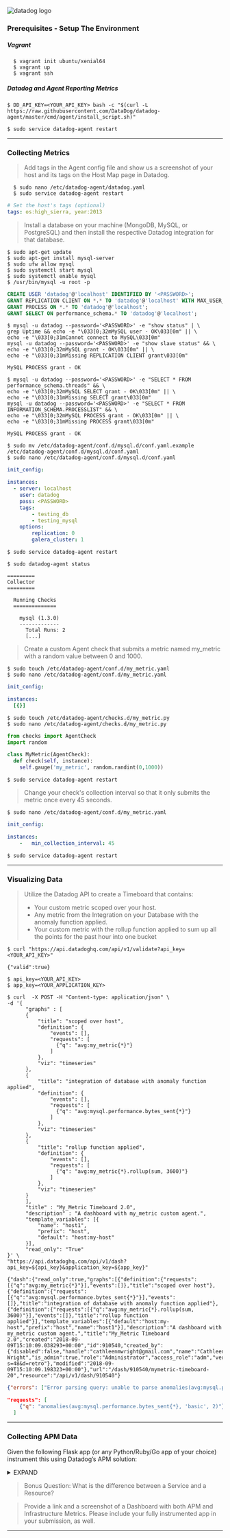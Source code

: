 ![datadog logo](https://i.imgur.com/4a0vj3W.png)

### Prerequisites - Setup The Environment

##### Vagrant

```shell
  $ vagrant init ubuntu/xenial64
  $ vagrant up
  $ vagrant ssh
```

##### Datadog and Agent Reporting Metrics

```shell
$ DD_API_KEY=<YOUR_API_KEY> bash -c "$(curl -L https://raw.githubusercontent.com/DataDog/datadog-agent/master/cmd/agent/install_script.sh)"

$ sudo service datadog-agent restart
```

<hr>

### Collecting Metrics

> Add tags in the Agent config file and show us a screenshot of your host and its tags on the Host Map page in Datadog.

```shell
  $ sudo nano /etc/datadog-agent/datadog.yaml
  $ sudo service datadog-agent restart
```

```yaml
# Set the host's tags (optional)
tags: os:high_sierra, year:2013
```

> Install a database on your machine (MongoDB, MySQL, or PostgreSQL) and then install the respective Datadog integration for that database.

```shell
$ sudo apt-get update
$ sudo apt-get install mysql-server
$ sudo ufw allow mysql
$ sudo systemctl start mysql
$ sudo systemctl enable mysql
$ /usr/bin/mysql -u root -p
```
```sql
CREATE USER 'datadog'@'localhost' IDENTIFIED BY '<PASSWORD>';
GRANT REPLICATION CLIENT ON *.* TO 'datadog'@'localhost' WITH MAX_USER_CONNECTIONS 5;
GRANT PROCESS ON *.* TO 'datadog'@'localhost';
GRANT SELECT ON performance_schema.* TO 'datadog'@'localhost';
```

```shell
$ mysql -u datadog --password='<PASSWORD>' -e "show status" | \
grep Uptime && echo -e "\033[0;32mMySQL user - OK\033[0m" || \
echo -e "\033[0;31mCannot connect to MySQL\033[0m"
mysql -u datadog --password='<PASSWORD>' -e "show slave status" && \
echo -e "\033[0;32mMySQL grant - OK\033[0m" || \
echo -e "\033[0;31mMissing REPLICATION CLIENT grant\033[0m"

MySQL PROCESS grant - OK

$ mysql -u datadog --password='<PASSWORD>' -e "SELECT * FROM performance_schema.threads" && \
echo -e "\033[0;32mMySQL SELECT grant - OK\033[0m" || \
echo -e "\033[0;31mMissing SELECT grant\033[0m"
mysql -u datadog --password='<PASSWORD>' -e "SELECT * FROM INFORMATION_SCHEMA.PROCESSLIST" && \
echo -e "\033[0;32mMySQL PROCESS grant - OK\033[0m" || \
echo -e "\033[0;31mMissing PROCESS grant\033[0m"

MySQL PROCESS grant - OK

$ sudo mv /etc/datadog-agent/conf.d/mysql.d/conf.yaml.example /etc/datadog-agent/conf.d/mysql.d/conf.yaml
$ sudo nano /etc/datadog-agent/conf.d/mysql.d/conf.yaml
```

```yaml
init_config:

instances:
  - server: localhost
    user: datadog
    pass: <PASSWORD>
    tags:
        - testing_db
        - testing_mysql
    options:
        replication: 0
        galera_cluster: 1
```

```shell
$ sudo service datadog-agent restart

$ sudo datadog-agent status

=========
Collector
=========

  Running Checks
  ==============

    mysql (1.3.0)
    -------------
      Total Runs: 2
      [...]
```

> Create a custom Agent check that submits a metric named my_metric with a random value between 0 and 1000.

```shell
$ sudo touch /etc/datadog-agent/conf.d/my_metric.yaml
$ sudo nano /etc/datadog-agent/conf.d/my_metric.yaml
```

```yaml
init_config:

instances:
  [{}]
```

```shell
$ sudo touch /etc/datadog-agent/checks.d/my_metric.py
$ sudo nano /etc/datadog-agent/checks.d/my_metric.py
```

```python
from checks import AgentCheck
import random

class MyMetric(AgentCheck):
  def check(self, instance):
    self.gauge('my_metric', random.randint(0,1000))
```

```shell
$ sudo service datadog-agent restart
```

> Change your check's collection interval so that it only submits the metric once every 45 seconds.

```shell
$ sudo nano /etc/datadog-agent/conf.d/my_metric.yaml
```

```yaml
init_config:

instances:
    -   min_collection_interval: 45
```

```shell
$ sudo service datadog-agent restart
```

<hr>

### Visualizing Data

> Utilize the Datadog API to create a Timeboard that contains:
> - Your custom metric scoped over your host.
> - Any metric from the Integration on your Database with the anomaly function applied.
> - Your custom metric with the rollup function applied to sum up all the points for the past hour into one bucket

```shell
$ curl "https://api.datadoghq.com/api/v1/validate?api_key=<YOUR_API_KEY>"

{"valid":true}

$ api_key=<YOUR_API_KEY>
$ app_key=<YOUR_APPLICATION_KEY>

$ curl  -X POST -H "Content-type: application/json" \
-d '{
      "graphs" : [
      {
          "title": "scoped over host",
          "definition": {
              "events": [],
              "requests": [
                {"q": "avg:my_metric{*}"}
              ]
          },
          "viz": "timeseries"
      },
      {
          "title": "integration of database with anomaly function applied",
          "definition": {
              "events": [],
              "requests": [
                {"q": "avg:mysql.performance.bytes_sent{*}"}
              ]
          },
          "viz": "timeseries"
      },
      {
          "title": "rollup function applied",
          "definition": {
              "events": [],
              "requests": [
                {"q": "avg:my_metric{*}.rollup(sum, 3600)"}
              ]
          },
          "viz": "timeseries"
      }
      ],
      "title" : "My_Metric Timeboard 2.0",
      "description" : "A dashboard with my_metric custom agent.",
      "template_variables": [{
          "name": "host1",
          "prefix": "host",
          "default": "host:my-host"
      }],
      "read_only": "True"
}' \
"https://api.datadoghq.com/api/v1/dash?api_key=${api_key}&application_key=${app_key}"

{"dash":{"read_only":true,"graphs":[{"definition":{"requests":[{"q":"avg:my_metric{*}"}],"events":[]},"title":"scoped over host"},{"definition":{"requests":[{"q":"avg:mysql.performance.bytes_sent{*}"}],"events":[]},"title":"integration of database with anomaly function applied"},{"definition":{"requests":[{"q":"avg:my_metric{*}.rollup(sum, 3600)"}],"events":[]},"title":"rollup function applied"}],"template_variables":[{"default":"host:my-host","prefix":"host","name":"host1"}],"description":"A dashboard with my_metric custom agent.","title":"My_Metric Timeboard 2.0","created":"2018-09-09T15:10:09.038293+00:00","id":910540,"created_by":{"disabled":false,"handle":"cathleenmwright@gmail.com","name":"Cathleen Wright","is_admin":true,"role":"Administrator","access_role":"adm","verified":true,"email":"cathleenmwright@gmail.com","icon":"https://secure.gravatar.com/avatar/127e2966bc2d20469f81fdf522092c56?s=48&d=retro"},"modified":"2018-09-09T15:10:09.198323+00:00"},"url":"/dash/910540/mymetric-timeboard-20","resource":"/api/v1/dash/910540"}
```

```json
{"errors": ["Error parsing query: unable to parse anomalies(avg:mysql.performance.bytes_sent{*}, basic, 2): Rule 'scope_expr' didn't match at ', 2)' (line 1, column 53)."]}

"requests": [
    {"q": "anomalies(avg:mysql.performance.bytes_sent{*}, 'basic', 2)"}
  ]
```

<hr>

### Collecting APM Data

Given the following Flask app (or any Python/Ruby/Go app of your choice) instrument this using Datadog’s APM solution:

<details><summary>EXPAND</summary>
<p>

```python
from flask import Flask
import logging
import sys

# Have flask use stdout as the logger
main_logger = logging.getLogger()
main_logger.setLevel(logging.DEBUG)
c = logging.StreamHandler(sys.stdout)
formatter = logging.Formatter('%(asctime)s - %(name)s - %(levelname)s - %(message)s')
c.setFormatter(formatter)
main_logger.addHandler(c)

app = Flask(__name__)

@app.route('/')
def api_entry():
    return 'Entrypoint to the Application'

@app.route('/api/apm')
def apm_endpoint():
    return 'Getting APM Started'

@app.route('/api/trace')
def trace_endpoint():
    return 'Posting Traces'

if __name__ == '__main__':
    app.run(host='0.0.0.0', port='5050')
```

</p>

> Note: Using both ddtrace-run and manually inserting the Middleware has been known to cause issues. Please only use one or the other.

</details>

> Bonus Question: What is the difference between a Service and a Resource?

> Provide a link and a screenshot of a Dashboard with both APM and Infrastructure Metrics.
> Please include your fully instrumented app in your submission, as well.

<hr>
